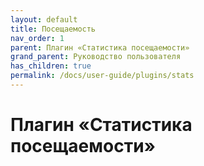 ```yaml
---
layout: default
title: Посещаемость
nav_order: 1
parent: Плагин «Статистика посещаемости»
grand_parent: Руководство пользователя
has_children: true
permalink: /docs/user-guide/plugins/stats
---
```


# Плагин «Статистика посещаемости»